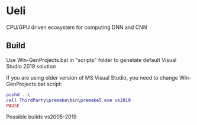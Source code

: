 # Ueli
CPU/GPU driven ecosystem for computing DNN and CNN

## Build
Use Win-GenProjects.bat in "scripts" folder to genetate default Visual Studio 2019 solution

If you are using older version of MS Visual Studio, you need to change Win-GenProjects.bat script:

```lua  
pushd ..\
call ThirdParty\premake\bin\premake5.exe vs2019
PAUSE
```
Possible builds vs2005-2019